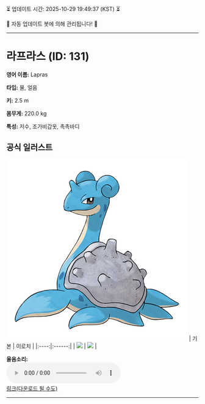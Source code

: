 
⏳ 업데이트 시간: 2025-10-29 19:49:37 (KST) ⏳

🤖 자동 업데이트 봇에 의해 관리됩니다! 🤖

---

# 라프라스 (ID: 131)
**영어 이름:** Lapras

**타입:** 물, 얼음

**키:** 2.5 m

**몸무게:** 220.0 kg

**특성:** 저수, 조가비갑옷, 촉촉바디

## 공식 일러스트
![](https://raw.githubusercontent.com/PokeAPI/sprites/master/sprites/pokemon/other/official-artwork/131.png)
| 기본 | 이로치 |
|:----:|:------:|
| <img src="http://play.pokemonshowdown.com/sprites/ani/lapras.gif" width="200"> | <img src="http://play.pokemonshowdown.com/sprites/ani-shiny/lapras.gif" width="200"> |

**울음소리:**<br><audio controls src="https://raw.githubusercontent.com/PokeAPI/cries/main/cries/pokemon/latest/131.ogg"></audio><br> [링크(다운로드 될 수도)](https://raw.githubusercontent.com/PokeAPI/cries/main/cries/pokemon/latest/131.ogg)


---
